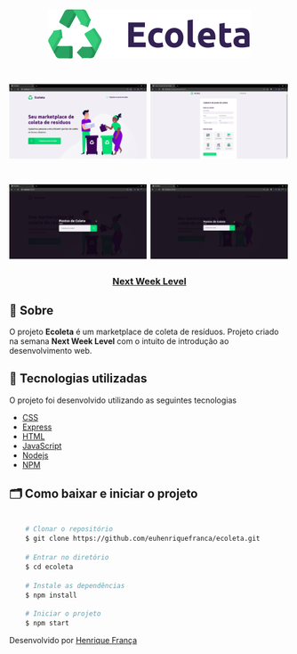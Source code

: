 <h1 align="center">
    <img src="public/assets/logo.svg">
</h1>

<h1>
    <img src="public/assets/ecoletaIndex.png"  width="49%" height"100%">
    <img src="public/assets/create-point.png"  width="49%" height"100%">
</h1>

<h1>
    <img src="public/assets/modal.png" width="49%" height"100%">
    <img src="public/assets/pontos-de-coleta.png" width="49%" height"100%">
</h1>

<h3 align="center">
    <a href="https://nextlevelweek.com/inscricao/1?gclid=EAIaIQobChMIotuFiO_g6QIVBwiRCh0kcAbAEAAYASAAEgLgWPD_BwE">Next Week Level</a>
<h3 >

## 🔖 Sobre

O projeto **Ecoleta** é um marketplace de coleta de resíduos. Projeto criado na semana **Next Week Level** com o intuito de introdução ao desenvolvimento web.


## 🚀 Tecnologias utilizadas

O projeto foi desenvolvido utilizando as seguintes tecnologias

- [CSS](https://developer.mozilla.org/pt-BR/docs/Web/CSS)
- [Express](https://expressjs.com/pt-br/)
- [HTML](https://developer.mozilla.org/pt-BR/docs/Web/HTML)
- [JavaScript](https://www.javascript.com/)
- [Nodejs](https://nodejs.org/en/)
- [NPM](https://www.npmjs.com/)


## 🗂 Como baixar e iniciar o projeto

```bash

    # Clonar o repositório
    $ git clone https://github.com/euhenriquefranca/ecoleta.git

    # Entrar no diretório
    $ cd ecoleta

    # Instale as dependências
    $ npm install
    
    # Iniciar o projeto
    $ npm start
```

Desenvolvido por [Henrique França](https://www.linkedin.com/in/euhenquefranca/)
